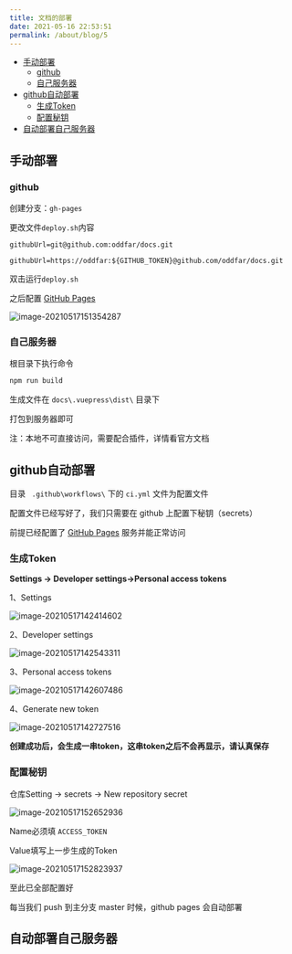 ```yaml
---
title: 文档的部署
date: 2021-05-16 22:53:51
permalink: /about/blog/5
---
```


<!-- START doctoc generated TOC please keep comment here to allow auto update -->
<!-- DON'T EDIT THIS SECTION, INSTEAD RE-RUN doctoc TO UPDATE -->


- [手动部署](#%E6%89%8B%E5%8A%A8%E9%83%A8%E7%BD%B2)
  - [github](#github)
  - [自己服务器](#%E8%87%AA%E5%B7%B1%E6%9C%8D%E5%8A%A1%E5%99%A8)
- [github自动部署](#github%E8%87%AA%E5%8A%A8%E9%83%A8%E7%BD%B2)
  - [生成Token](#%E7%94%9F%E6%88%90token)
  - [配置秘钥](#%E9%85%8D%E7%BD%AE%E7%A7%98%E9%92%A5)
- [自动部署自己服务器](#%E8%87%AA%E5%8A%A8%E9%83%A8%E7%BD%B2%E8%87%AA%E5%B7%B1%E6%9C%8D%E5%8A%A1%E5%99%A8)

<!-- END doctoc generated TOC please keep comment here to allow auto update -->



## 手动部署

### github

创建分支：`gh-pages`

更改文件`deploy.sh`内容

```
githubUrl=git@github.com:oddfar/docs.git
```

```
githubUrl=https://oddfar:${GITHUB_TOKEN}@github.com/oddfar/docs.git
```

双击运行`deploy.sh`

之后配置 [GitHub Pages](https://pages.github.com/)

![image-20210517151354287](https://cdn.jsdelivr.net/gh/oddfar/static/img/20210517151356.png)



### 自己服务器

根目录下执行命令

```sh
npm run build
```

生成文件在 `docs\.vuepress\dist\` 目录下

打包到服务器即可

注：本地不可直接访问，需要配合插件，详情看官方文档

## github自动部署

目录 ` .github\workflows\` 下的 `ci.yml` 文件为配置文件

配置文件已经写好了，我们只需要在 github 上配置下秘钥（secrets）

前提已经配置了 [GitHub Pages](https://pages.github.com/) 服务并能正常访问

### 生成Token

**Settings -> Developer settings->Personal access tokens**

1、Settings

![image-20210517142414602](https://cdn.jsdelivr.net/gh/oddfar/static/img/20210517142418.png)

2、Developer settings

![image-20210517142543311](https://cdn.jsdelivr.net/gh/oddfar/static/img/20210517142546.png)



3、Personal access tokens

![image-20210517142607486](https://cdn.jsdelivr.net/gh/oddfar/static/img/20210517142616.png)

4、Generate new token

![image-20210517142727516](https://cdn.jsdelivr.net/gh/oddfar/static/img/20210517142730.png)

**创建成功后，会生成一串token，这串token之后不会再显示，请认真保存**



### 配置秘钥

仓库Setting -> secrets -> New repository secret

![image-20210517152652936](https://cdn.jsdelivr.net/gh/oddfar/static/img/20210517152655.png)



Name必须填 `ACCESS_TOKEN`

Value填写上一步生成的Token

![image-20210517152823937](https://cdn.jsdelivr.net/gh/oddfar/static/img/20210517152825.png)

至此已全部配置好

每当我们 push 到主分支 master 时候，github pages 会自动部署

## 自动部署自己服务器

